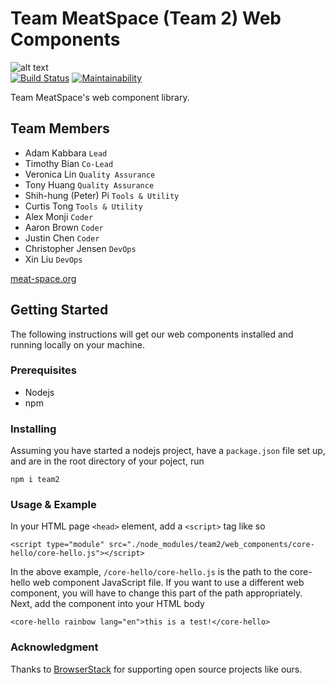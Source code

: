 # Team MeatSpace (Team 2) Web Components
![alt text](https://meat-space.org/img/logo.png "MeatSpace logo 1") <br/>
[![Build Status](https://travis-ci.com/ucsd-cse112/Team2.svg?token=GDhf5VDFYPsMkr26iBEV&branch=ci-pipeline)](https://travis-ci.com/ucsd-cse112/Team2)
[![Maintainability](https://api.codeclimate.com/v1/badges/a99a88d28ad37a79dbf6/maintainability)](https://codeclimate.com/github/codeclimate/codeclimate/maintainability) <br/>

Team MeatSpace's web component library. 

## Team Members
- Adam Kabbara `Lead`
- Timothy Bian `Co-Lead`
- Veronica Lin `Quality Assurance`
- Tony Huang `Quality Assurance`
- Shih-hung (Peter) Pi `Tools & Utility`
- Curtis Tong `Tools & Utility`
- Alex Monji `Coder`
- Aaron Brown `Coder`
- Justin Chen `Coder`
- Christopher Jensen `DevOps`
- Xin Liu `DevOps`

[meat-space.org](https://meat-space.org)

## Getting Started
The following instructions will get our web components installed and running locally on your machine.

### Prerequisites 
* Nodejs
* npm

### Installing
Assuming you have started a nodejs project, have a `package.json` file set up, and are in the root directory of your poject, run
```
npm i team2
```
### Usage & Example
In your HTML page `<head>` element, add a `<script>` tag like so
```
<script type="module" src="./node_modules/team2/web_components/core-hello/core-hello.js"></script>
```
In the above example, `/core-hello/core-hello.js` is the path to the core-hello web component JavaScript file. 
If you want to use a different web component, you will have to change this part of the path appropriately.
Next, add the component into your HTML body
```
<core-hello rainbow lang="en">this is a test!</core-hello>
```
### Acknowledgment
Thanks to [BrowserStack](http://browserstack.com/) for supporting open source projects like ours. 

